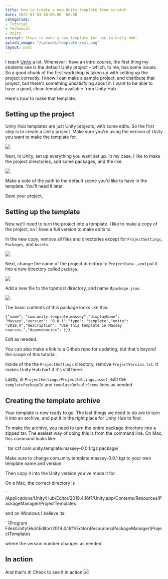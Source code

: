 ```yaml
---
title: How to create a new Unity template from scratch
date: 2022-01-03 16:00:00 -08:00
categories:
- Tutorial
- Technical
- Unity
excerpt: Steps to make a new template for use in Unity Hub.
splash_image: "/uploads/template-xxxl.png"
layout: post
---
```

I teach [Unity](http://www.unity3d.com/) a lot. Whenever I have an intro course, the first thing my students see is the default Unity project – which, to me, has some issues. So a good chunk of the first workshop is taken up with setting up the project correctly. I know I can make a sample project, and distribute that project, but there's something unsatisfying about it. I want to be able to have a good, clean template available from Unity Hub.

Here's how to make that template.

## Setting up the project

Unity Hub templates are just Unity projects, with some edits. So the first step is to create a Unity project. Make sure you're using the version of Unity you want to make the template for.

![](/uploads/2022-01-04-unitytemplate_02.png)

Next, in Unity, set up everything you want set up. In my case, I like to make the project directories, add some packages, and the like.

![](/uploads/2022-01-04-unitytemplate_03.png)

Make a note of the path to the default scene you'd like to have in the template. You'll need it later.

Save your project.

## Setting up the template

Now we'll need to turn the project into a template. I like to make a copy of the project, so I have a full version to make edits to.

In the new copy, remove all files and directories except for `ProjectSettings`, `Packages`, and `Assets`.

![](/uploads/2022-01-04-unitytemplate_04.png)

Next, change the name of the project directory to `ProjectData~`, and put it into a new directory called `package`.

![](/uploads/2022-01-04-unitytemplate_05.png)

Add a new file to the topmost directory, and name it`package.json`.

![](/uploads/2022-01-04-unitytemplate_06.png)

The basic contents of this package looks like this:

```
{"name": "com.unity.template.massey","displayName": "Massey","version": "0.0.1","type": "template","unity": "2019.4","description": "Use this template in Massey courses.","dependencies": {}}
```

Edit as needed.

You can also make a link to a Github repo for updating, but that's beyond the scope of this tutorial.

Inside of the the `ProjectSettings` directory, remove `ProjectVersion.txt`. It makes Unity Hub barf if it's still there.

Lastly, in `ProjectSettings/ProjectSettings.asset`, edit the `templatePackageId` and `templateDefaultScene` lines as needed.

## Creating the template archive

Your template is now ready to go. The last things we need to do are to turn it into an archive, and put it in the right place for Unity Hub to find.

To make the archive, you need to turn the entire package directory into a zipped tar. The easiest way of doing this is from the command line. On Mac, this command looks like:

` tar czf com.unity.template.massey-0.0.1.tgz package/

Make sure to change com.unity.template.massey-0.0.1.tgz to your own template name and version.

Then copy it into the Unity version you've made it for.

On a Mac, the correct directory is

` /Applications/Unity/Hub/Editor/2019.4.16f1/Unity.app/Contents/Resources/PackageManager/ProjectTemplates

and on Windows I believe its:

` \Program Files\Unity\Hub\Editor\2019.4.16f1\Editor\Resources\PackageManager\ProjectTemplates

where the version number changes as needed.

## In action

And that's it! Check to see it in action:![](/uploads/2022-01-04-unitytemplate_01.png)